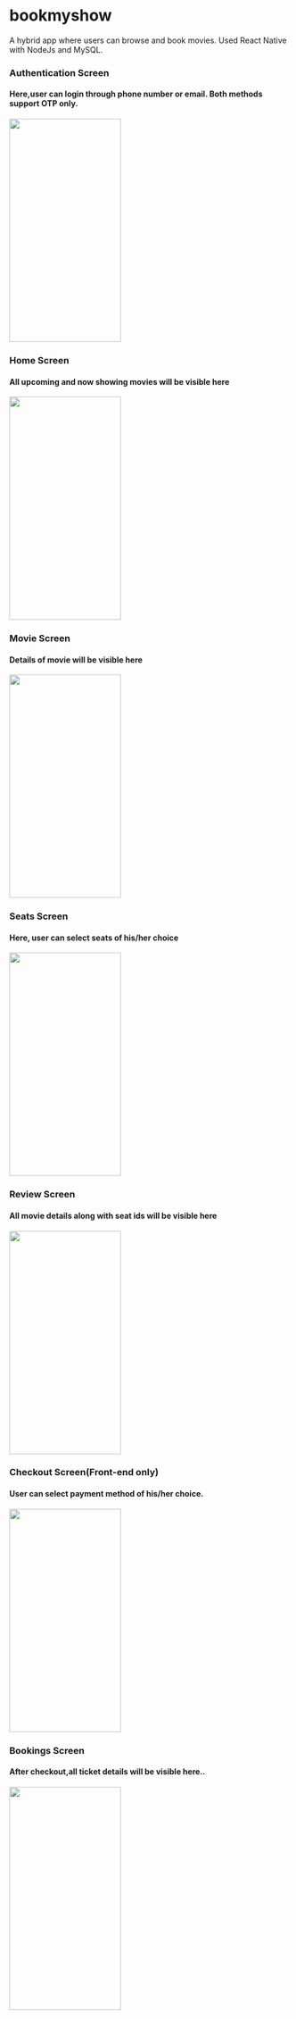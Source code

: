 
# bookmyshow
A hybrid app where users can browse and book movies.
Used React Native with NodeJs and MySQL.

### Authentication Screen
#### Here,user can login through phone number or email. Both methods support OTP only.
<img src="https://user-images.githubusercontent.com/53737668/121190085-53162600-c888-11eb-81fe-815a2f4a6682.png" width="200" height="400"/>

### Home Screen
#### All upcoming and now showing movies will be visible here
<img src="https://user-images.githubusercontent.com/53737668/121190703-ef402d00-c888-11eb-8961-a03bfeccc471.png" width="200" height="400"/>

### Movie Screen
#### Details of movie will be visible here 
<img src="https://user-images.githubusercontent.com/53737668/121190974-29a9ca00-c889-11eb-872a-9fae50aff405.png" width="200" height="400"/>

### Seats Screen
#### Here, user can select seats of his/her choice
<img src="https://user-images.githubusercontent.com/53737668/121191221-670e5780-c889-11eb-8a5d-60c0fe410a08.png" width="200" height="400"/>

### Review Screen
#### All movie details along with seat ids will be visible here
<img src="https://user-images.githubusercontent.com/53737668/121191608-c0768680-c889-11eb-8b47-1df5f6909ee3.png" width="200" height="400"/>

### Checkout Screen(Front-end only)
#### User can select payment method of his/her choice.
<img src="https://user-images.githubusercontent.com/53737668/121191845-fc115080-c889-11eb-98b1-483af7ff9ed4.png" width="200" height="400"/>

### Bookings Screen
#### After checkout,all ticket details will be visible here..
<img src="https://user-images.githubusercontent.com/53737668/121192118-3c70ce80-c88a-11eb-9b99-1a8fd867647e.png" width="200" height="400"/>




